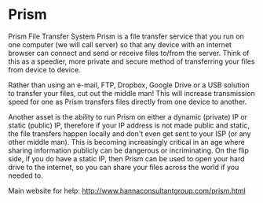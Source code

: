 # Prism
Prism File Transfer System
Prism is a file transfer service that you run on one computer (we will call server) so that any device with an internet browser can connect and send or receive files to/from the server. Think of this as a speedier, more private and secure method of transferring your files from device to device.

Rather than using an e-mail, FTP, Dropbox, Google Drive or a USB solution to transfer your files, cut out the middle man! This will increase transmission speed for one as Prism transfers files directly from one device to another.

Another asset is the ability to run Prism on either a dynamic (private) IP or static (public) IP, therefore if your IP address is not made public and static, the file transfers happen locally and don't even get sent to your ISP (or any other middle man). This is becoming increasingly critical in an age where sharing information publicly can be dangerous or incriminating. On the flip side, if you do have a static IP, then Prism can be used to open your hard drive to the internet, so you can share your files across the world if you needed to.

Main website for help: http://www.hannaconsultantgroup.com/prism.html